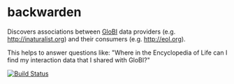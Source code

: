 # backwarden
Discovers associations between [GloBI](http://globalbioticinteractions.org) data providers (e.g. http://inaturalist.org) and their consumers (e.g. http://eol.org).

This helps to answer questions like: "Where in the Encyclopedia of Life can I find my interaction data that I shared with GloBI?" 

[![Build Status](https://travis-ci.org/jhpoelen/backwarden.svg?branch=master)](https://travis-ci.org/jhpoelen/backwarden)
